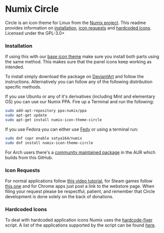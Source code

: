 Numix Circle
==============
Circle is an icon theme for Linux from the [Numix project](http://numixproject.org). This readme provides information on [installation](https://github.com/numixproject/numix-icon-theme-circle/#installation), [icon requests](https://github.com/numixproject/numix-icon-theme-circle/#icon-requests) and [hardcoded icons](https://github.com/numixproject/numix-icon-theme-circle/#hardcoded-icons). Licensed under the GPL-3.0+

### Installation
If using this with our [base icon theme](https://github.com/numixproject/numix-icon-theme) make sure you install both parts using the same method. This makes sure that the panel icons keep working as intended.

To install simply download the package on [DeviantArt](http://me4oslav.deviantart.com/art/Numix-Circle-Linux-Desktop-Icon-Theme-414741466) and follow the instructions. Alternatively you can follow any of the following distribution specific methods.

If you use Ubuntu or any of it's derivatives (including Mint and elementary OS) you can use our Numix PPA. Fire up a Terminal and run the following:

```bash
sudo add-apt-repository ppa:numix/ppa
sudo apt-get update
sudo apt-get install numix-icon-theme-circle
```

If you use Fedora you can either use [Fedy](http://folkswithhats.org/) or using a terminal run:

```bash
sudo dnf copr enable satya164/numix
sudo dnf install numix-icon-theme-circle
```

For Arch users there's a [community maintained package](https://aur.archlinux.org/packages/numix-circle-icon-theme-git/) in the AUR which builds from this GitHub.

### Icon Requests
For normal applications follow [this video tutorial](https://plus.google.com/+NumixprojectOrg/posts/DkRmhFZuWez), for Steam games follow [this one](https://www.youtube.com/watch?v=BuUy4CzCoXc) and for Chrome apps just post a link to the webstore page. When filing your request please be respectful, patient, and remember that Circle development is done solely on the back of donations.

### Hardcoded Icons
To deal with hardcoded application icons Numix uses the [hardcode-fixer](https://github.com/Foggalong/hardcode-fixer) script. A list of the applications supported by the script can be found [here](https://github.com/Foggalong/hardcode-fixer/wiki/App-Support).

